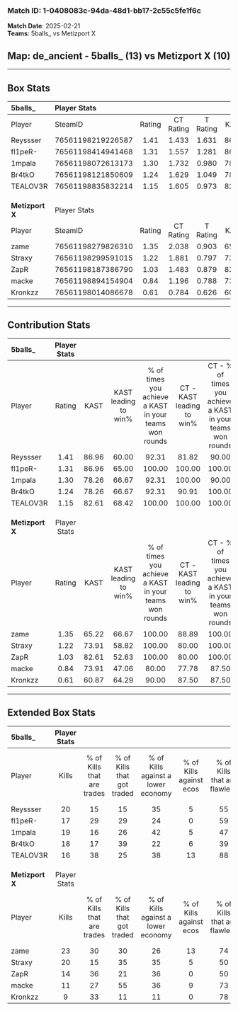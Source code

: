 ### Match ID: 1-0408083c-94da-48d1-bb17-2c55c5fe1f6c  
**Match Date**: 2025-02-21  
**Teams**: 5balls_ vs Metizport X  

## **Map**: de_ancient - 5balls_ (13) vs Metizport X (10)  
---  

## Box Stats  

| **5balls_**     | Player Stats      |        |           |          |       |      |       |         |        |      |     |
| :- | :- | :-: | :-: | :-: | :-: | :-: | :-: | :-: | :-: | :-: | :-: |
| Player          | SteamID           | Rating | CT Rating | T Rating | KAST  | ADR  | Kills | Assists | Deaths | K/D  | HS% |
| Reyssser        | 76561198219226587 |  1.41  |   1.433   |  1.631   | 86.96 | 87.5 |  20   |    2    |   14   | 1.43 | 45  |
| fl1peR-         | 76561198414941468 |  1.31  |   1.557   |  1.281   | 86.96 | 98.7 |  17   |   12    |   17   | 1.00 | 52  |
| 1mpala          | 76561198072613173 |  1.30  |   1.732   |  0.980   | 78.26 | 84.1 |  19   |    8    |   15   | 1.27 | 47  |
| Br4tkO          | 76561198121850609 |  1.24  |   1.629   |  1.049   | 78.26 | 87.6 |  18   |    4    |   16   | 1.13 | 72  |
| TEALOV3R        | 76561198835832214 |  1.15  |   1.605   |  0.973   | 82.61 | 68.0 |  16   |    4    |   15   | 1.07 | 43  |
|                 |                   |        |           |          |       |      |       |         |        |      |     |
|                 |                   |        |           |          |       |      |       |         |        |      |     |
|                 |                   |        |           |          |       |      |       |         |        |      |     |
| **Metizport X** | Player Stats      |        |           |          |       |      |       |         |        |      |     |
| Player          | SteamID           | Rating | CT Rating | T Rating | KAST  | ADR  | Kills | Assists | Deaths | K/D  | HS% |
| zame            | 76561198279826310 |  1.35  |   2.038   |  0.903   | 65.22 | 94.9 |  23   |    4    |   16   | 1.44 | 13  |
| Straxy          | 76561198299591015 |  1.22  |   1.881   |  0.797   | 73.91 | 83.0 |  20   |    5    |   18   | 1.11 | 50  |
| ZapR            | 76561198187386790 |  1.03  |   1.483   |  0.879   | 82.61 | 77.9 |  14   |    6    |   19   | 0.74 | 64  |
| macke           | 76561198894154904 |  0.84  |   1.196   |  0.788   | 73.91 | 70.2 |  11   |    9    |   19   | 0.58 | 90  |
| Kronkzz         | 76561198014086678 |  0.61  |   0.784   |  0.626   | 60.87 | 52.7 |   9   |    3    |   18   | 0.50 | 44  |
---  

## Contribution Stats  

| **5balls_**     | Player Stats |       |                      |                                                        |                           |                                                             |                          |                                                            |
| :- | :-: | :-: | :-: | :-: | :-: | :-: | :-: | :-: |
| Player          |    Rating    | KAST  | KAST leading to win% | % of times you achieve a KAST in your teams won rounds | CT - KAST leading to win% | CT - % of times you achieve a KAST in your teams won rounds | T - KAST leading to win% | T - % of times you achieve a KAST in your teams won rounds |
| Reyssser        |     1.41     | 86.96 |        60.00         |                         92.31                          |           81.82           |                            90.00                            |          33.33           |                           100.00                           |
| fl1peR-         |     1.31     | 86.96 |        65.00         |                         100.00                         |          100.00           |                           100.00                            |          30.00           |                           100.00                           |
| 1mpala          |     1.30     | 78.26 |        66.67         |                         92.31                          |          100.00           |                            90.00                            |          33.33           |                           100.00                           |
| Br4tkO          |     1.24     | 78.26 |        66.67         |                         92.31                          |           90.91           |                           100.00                            |          28.57           |                           66.67                            |
| TEALOV3R        |     1.15     | 82.61 |        68.42         |                         100.00                         |          100.00           |                           100.00                            |          33.33           |                           100.00                           |
|                 |              |       |                      |                                                        |                           |                                                             |                          |                                                            |
|                 |              |       |                      |                                                        |                           |                                                             |                          |                                                            |
|                 |              |       |                      |                                                        |                           |                                                             |                          |                                                            |
| **Metizport X** | Player Stats |       |                      |                                                        |                           |                                                             |                          |                                                            |
| Player          |    Rating    | KAST  | KAST leading to win% | % of times you achieve a KAST in your teams won rounds | CT - KAST leading to win% | CT - % of times you achieve a KAST in your teams won rounds | T - KAST leading to win% | T - % of times you achieve a KAST in your teams won rounds |
| zame            |     1.35     | 65.22 |        66.67         |                         100.00                         |           88.89           |                           100.00                            |          33.33           |                           100.00                           |
| Straxy          |     1.22     | 73.91 |        58.82         |                         100.00                         |           80.00           |                           100.00                            |          28.57           |                           100.00                           |
| ZapR            |     1.03     | 82.61 |        52.63         |                         100.00                         |           80.00           |                           100.00                            |          22.22           |                           100.00                           |
| macke           |     0.84     | 73.91 |        47.06         |                         80.00                          |           77.78           |                            87.50                            |          12.50           |                           50.00                            |
| Kronkzz         |     0.61     | 60.87 |        64.29         |                         90.00                          |           87.50           |                            87.50                            |          33.33           |                           100.00                           |
---  

## Extended Box Stats  

| **5balls_**     | Player Stats |                            |                            |                                    |                         |                              |                                 |        |                             |                                     |                          |                               |                            |
| :- | :-: | :-: | :-: | :-: | :-: | :-: | :-: | :-: | :-: | :-: | :-: | :-: | :-: |
| Player          |    Kills     | % of Kills that are trades | % of Kills that got traded | % of Kills against a lower economy | % of Kills against ecos | % of Kills that are flawless | % of Kills that are close duels | Deaths | % of Deaths that get traded | % of Deaths against a lower economy | % of Deaths against ecos | % of Deaths that are flawless | % of Deaths that are close |
| Reyssser        |      20      |             15             |             15             |                 35                 |            5            |              55              |               15                |   14   |             36              |                 36                  |            7             |              71               |             7              |
| fl1peR-         |      17      |             29             |             29             |                 24                 |            0            |              59              |                0                |   17   |             29              |                 29                  |            6             |              47               |             6              |
| 1mpala          |      19      |             16             |             26             |                 42                 |            5            |              47              |               11                |   15   |             20              |                 13                  |            7             |              73               |             7              |
| Br4tkO          |      18      |             17             |             39             |                 22                 |            6            |              39              |                6                |   16   |             31              |                 13                  |            0             |              56               |             6              |
| TEALOV3R        |      16      |             38             |             25             |                 38                 |           13            |              88              |                0                |   15   |             40              |                 20                  |            0             |              73               |             7              |
|                 |              |                            |                            |                                    |                         |                              |                                 |        |                             |                                     |                          |                               |                            |
|                 |              |                            |                            |                                    |                         |                              |                                 |        |                             |                                     |                          |                               |                            |
|                 |              |                            |                            |                                    |                         |                              |                                 |        |                             |                                     |                          |                               |                            |
| **Metizport X** | Player Stats |                            |                            |                                    |                         |                              |                                 |        |                             |                                     |                          |                               |                            |
| Player          |    Kills     | % of Kills that are trades | % of Kills that got traded | % of Kills against a lower economy | % of Kills against ecos | % of Kills that are flawless | % of Kills that are close duels | Deaths | % of Deaths that get traded | % of Deaths against a lower economy | % of Deaths against ecos | % of Deaths that are flawless | % of Deaths that are close |
| zame            |      23      |             30             |             30             |                 26                 |           13            |              74              |                4                |   16   |             25              |                 25                  |            6             |              56               |             13             |
| Straxy          |      20      |             15             |             35             |                 35                 |            5            |              50              |                5                |   18   |             22              |                 11                  |            0             |              50               |             11             |
| ZapR            |      14      |             36             |             21             |                 36                 |            0            |              50              |               14                |   19   |             32              |                 21                  |            5             |              53               |             5              |
| macke           |      11      |             27             |             55             |                 36                 |            9            |              73              |                9                |   19   |             32              |                 16                  |            0             |              63               |             0              |
| Kronkzz         |      9       |             33             |             11             |                 11                 |            0            |              78              |                0                |   18   |             22              |                 17                  |            0             |              61               |             6              |
